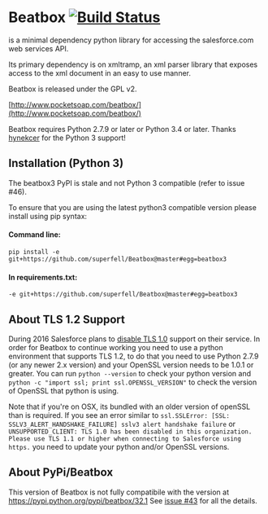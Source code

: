 # Beatbox [![Build Status](https://travis-ci.org/superfell/Beatbox.svg?branch=master)](https://travis-ci.org/superfell/Beatbox)

is a minimal dependency python library for accessing the salesforce.com web services API.

Its primary dependency is on xmltramp, an xml parser library that exposes access to the xml document in an easy to use manner.

Beatbox is released under the GPL v2.

[http://www.pocketsoap.com/beatbox/](http://www.pocketsoap.com/beatbox/)

Beatbox requires Python 2.7.9 or later or Python 3.4 or later. Thanks [hynekcer](https://github.com/hynekcer) for the Python 3 support!

## Installation (Python 3)

The beatbox3 PyPI is stale and not Python 3 compatible (refer to issue #46). 

To ensure that you are using the latest python3 compatible version please install using pip syntax:

#### Command line:
`pip install -e git+https://github.com/superfell/Beatbox@master#egg=beatbox3`

#### In requirements.txt:
`-e git+https://github.com/superfell/Beatbox@master#egg=beatbox3`

## About TLS 1.2 Support

During 2016 Salesforce plans to [disable TLS 1.0](https://help.salesforce.com/apex/HTViewSolution?id=000221207) support on their service. 
In order for Beatbox to continue working you need to use
a python environment that supports TLS 1.2, to do that you need to use Python 2.7.9 (or any newer 2.x version) and your OpenSSL version
needs to be 1.0.1 or greater. You can run `python --version` to check your python version and `python -c "import ssl; print ssl.OPENSSL_VERSION"` to check the version of OpenSSL that python is using.

Note that if you're on OSX, its bundled with an older version of openSSL than is required. 
If you see an error similar to `ssl.SSLError: [SSL: SSLV3_ALERT_HANDSHAKE_FAILURE] sslv3 alert handshake failure`  or 
`UNSUPPORTED_CLIENT: TLS 1.0 has been disabled in this organization. Please use TLS 1.1 or higher when connecting to Salesforce using https.` you need to update your python and/or OpenSSL versions.

## About PyPi/Beatbox

This version of Beatbox is not fully compatibile with the version at https://pypi.python.org/pypi/beatbox/32.1 See [issue #43](https://github.com/superfell/Beatbox/issues/43) for all the details.
